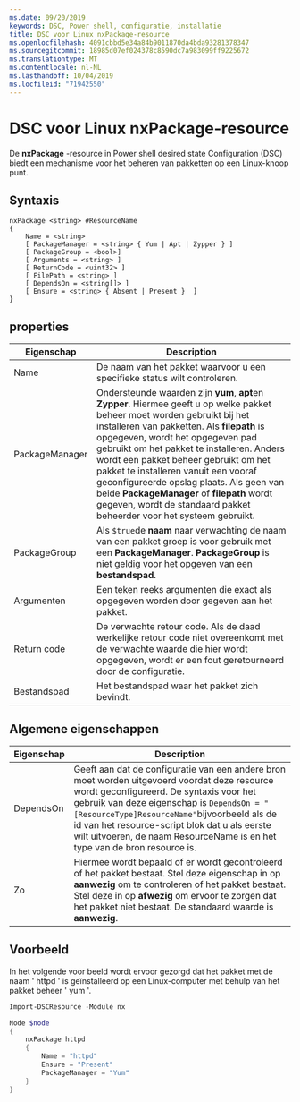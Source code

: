 ```yaml
---
ms.date: 09/20/2019
keywords: DSC, Power shell, configuratie, installatie
title: DSC voor Linux nxPackage-resource
ms.openlocfilehash: 4091cbbd5e34a84b9011870da4bda93281378347
ms.sourcegitcommit: 18985d07ef024378c8590dc7a983099ff9225672
ms.translationtype: MT
ms.contentlocale: nl-NL
ms.lasthandoff: 10/04/2019
ms.locfileid: "71942550"
---
```

# <a name="dsc-for-linux-nxpackage-resource"></a>DSC voor Linux nxPackage-resource

De **nxPackage** -resource in Power shell desired state Configuration (DSC) biedt een mechanisme voor het beheren van pakketten op een Linux-knoop punt.

## <a name="syntax"></a>Syntaxis

```Syntax
nxPackage <string> #ResourceName
{
    Name = <string>
    [ PackageManager = <string> { Yum | Apt | Zypper } ]
    [ PackageGroup = <bool>]
    [ Arguments = <string> ]
    [ ReturnCode = <uint32> ]
    [ FilePath = <string> ]
    [ DependsOn = <string[]> ]
    [ Ensure = <string> { Absent | Present }  ]
}
```

## <a name="properties"></a>properties

|Eigenschap |Description |
|---|---|
|Name |De naam van het pakket waarvoor u een specifieke status wilt controleren. |
|PackageManager |Ondersteunde waarden zijn **yum**, **apt**en **Zypper**. Hiermee geeft u op welke pakket beheer moet worden gebruikt bij het installeren van pakketten. Als **filepath** is opgegeven, wordt het opgegeven pad gebruikt om het pakket te installeren. Anders wordt een pakket beheer gebruikt om het pakket te installeren vanuit een vooraf geconfigureerde opslag plaats. Als geen van beide **PackageManager** of **filepath** wordt gegeven, wordt de standaard pakket beheerder voor het systeem gebruikt. |
|PackageGroup |Als `$true`de **naam** naar verwachting de naam van een pakket groep is voor gebruik met een **PackageManager**. **PackageGroup** is niet geldig voor het opgeven van een **bestandspad**. |
|Argumenten |Een teken reeks argumenten die exact als opgegeven worden door gegeven aan het pakket. |
|Return code |De verwachte retour code. Als de daad werkelijke retour code niet overeenkomt met de verwachte waarde die hier wordt opgegeven, wordt er een fout geretourneerd door de configuratie. |
|Bestandspad |Het bestandspad waar het pakket zich bevindt. |

## <a name="common-properties"></a>Algemene eigenschappen

|Eigenschap |Description |
|---|---|
|DependsOn |Geeft aan dat de configuratie van een andere bron moet worden uitgevoerd voordat deze resource wordt geconfigureerd. De syntaxis voor het gebruik van deze eigenschap is `DependsOn = "[ResourceType]ResourceName"`bijvoorbeeld als de id van het resource-script blok dat u als eerste wilt uitvoeren, de naam ResourceName is en het type van de bron resource is. |
|Zo |Hiermee wordt bepaald of er wordt gecontroleerd of het pakket bestaat. Stel deze eigenschap in op **aanwezig** om te controleren of het pakket bestaat. Stel deze in op **afwezig** om ervoor te zorgen dat het pakket niet bestaat. De standaard waarde is **aanwezig**. |

## <a name="example"></a>Voorbeeld

In het volgende voor beeld wordt ervoor gezorgd dat het pakket met de naam ' httpd ' is geïnstalleerd op een Linux-computer met behulp van het pakket beheer ' yum '.

```powershell
Import-DSCResource -Module nx

Node $node
{
    nxPackage httpd
    {
        Name = "httpd"
        Ensure = "Present"
        PackageManager = "Yum"
    }
}
```